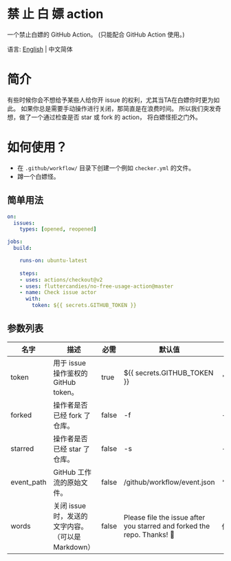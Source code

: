 # 禁 止 白 嫖 action
一个禁止白嫖的 GitHub Action。 (只能配合 GitHub Action 使用。)

语言: [English](README.md) | 中文简体

# 简介
有些时候你会不想给予某些人给你开 issue 的权利，尤其当TA在白嫖你时更为如此。
如果你总是需要手动操作进行关闭，那简直是在浪费时间。
所以我们突发奇想，做了一个通过检查是否 star 或 fork 的 action，
将白嫖怪拒之门外。

# 如何使用？
* 在 `.github/workflow/` 目录下创建一个例如 `checker.yml` 的文件。
* 蹲一个白嫖怪。

## 简单用法
```yaml
on:
  issues:
    types: [opened, reopened]

jobs:
  build:

    runs-on: ubuntu-latest
    
    steps:
    - uses: actions/checkout@v2
    - uses: fluttercandies/no-free-usage-action@master
    - name: Check issue actor
      with:
        token: ${{ secrets.GITHUB_TOKEN }}
```

## 参数列表
| 名字        | 描述                                           | 必需     | 默认值                       | 支持的值                     |
| ---------- | ---------------------------------------------- | -------- | --------------------------- | --------------------------- |
| token      | 用于 issue 操作鉴权的 GitHub token。             | true     | ${{ secrets.GITHUB_TOKEN }} | *************************** |
| forked     | 操作者是否已经 fork 了仓库。                      | false    | -f                          | -f / --no-forked            |
| starred    | 操作者是否已经 star 了仓库。                      | false    | -s                          | -s / --no-starred           |
| event_path | GitHub 工作流的原始文件。                        | false    | /github/workflow/event.json | *************************** |
| words      | 关闭 issue 时，发送的文字内容。（可以是 Markdown） | false    | Please file the issue after you starred and forked the repo. Thanks! 🙂 | 任意字符 |